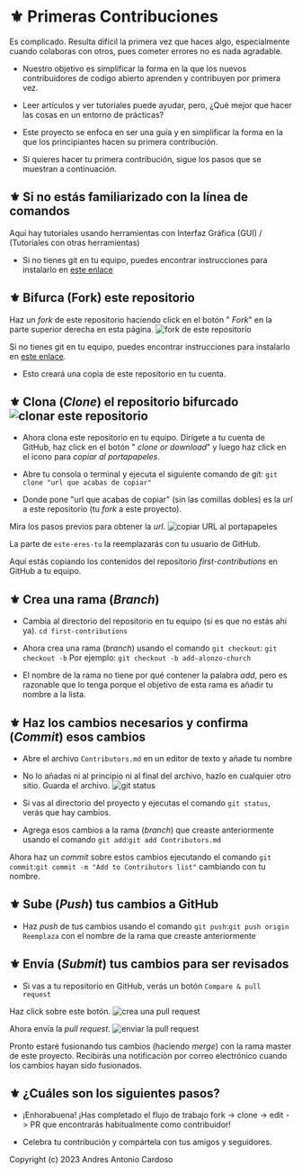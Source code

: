 # ⚜ Primeras Contribuciones

Es complicado. Resulta difícil la primera vez que haces algo, especialmente cuando colaboras con otros, pues cometer errores no es nada agradable.

- Nuestro objetivo es simplificar la forma en la que los nuevos contribuidores de codigo abierto aprenden y contribuyen por primera vez.

- Leer artículos y ver tutoriales puede ayudar, pero, ¿Qué mejor que hacer las cosas en un entorno de prácticas?

- Este proyecto se enfoca en ser una guía y en simplificar la forma en la que los principiantes hacen su primera contribución.

- Si quieres hacer tu primera contribución, sigue los pasos que se muestran a continuación.

## ⚜ Si no estás familiarizado con la línea de comandos

Aquí hay tutoriales usando herramientas con Interfaz Gráfica (GUI) / (Tutoriales con otras herramientas)

- Si no tienes git en tu equipo, puedes encontrar instrucciones para instalarlo en [este enlace](https://docs.github.com/es/get-started/quickstart/set-up-git)

## ⚜ Bifurca (Fork) este repositorio

Haz un *fork* de este repositorio haciendo click en el botón " *Fork*" en la parte superior derecha en esta página.
![fork de este repositorio](https://firstcontributions.github.io/assets/Readme/fork.png)

Si no tienes git en tu equipo, puedes encontrar instrucciones para instalarlo en [este enlace]( https://docs.github.com/es/get-started/quickstart/set-up-git).

- Esto creará una copia de este repositorio en tu cuenta.

## ⚜ Clona (*Clone*) el repositorio bifurcado ![clonar este repositorio](https://firstcontributions.github.io/assets/Readme/clone.png)

- Ahora clona este repositorio en tu equipo. Dirígete a tu cuenta de GitHub, haz click en el botón " *clone or download*" y luego haz click en el icono para *copiar al portapapeles*.

- Abre tu consola o terminal y ejecuta el siguiente comando de git: `git clone "url que acabas de copiar"`

- Donde pone "url que acabas de copiar" (sin las comillas dobles) es la *url* a este repositorio (tu *fork* a este proyecto).

Mira los pasos previos para obtener la *url*. ![copiar URL al portapapeles](https://firstcontributions.github.io/assets/Readme/copy-to-clipboard.png)

La parte de `este-eres-tu` la reemplazarás con tu usuario de GitHub.

Aquí estás copiando los contenidos del repositorio *first-contributions* en GitHub a tu equipo.

## ⚜ Crea una rama (*Branch*)

- Cambia al directorio del repositorio en tu equipo (si es que no estás ahí ya). `cd first-contributions`

- Ahora crea una rama (*branch*) usando el comando `git checkout`: `git checkout -b` Por ejemplo: `git checkout -b add-alonzo-church`

- El nombre de la rama no tiene por qué contener la palabra *add*, pero es razonable que lo tenga porque el objetivo de esta rama es añadir tu nombre a la lista.

## ⚜ Haz los cambios necesarios y confirma (*Commit*) esos cambios

- Abre el archivo `Contributors.md` en un editor de texto y añade tu nombre

- No lo añadas ni al principio ni al final del archivo, hazlo en cualquier otro sitio. Guarda el archivo. ![git status](https://firstcontributions.github.io/assets/Readme/git-status.png)

- Si vas al directorio del proyecto y ejecutas el comando `git status`, verás que hay cambios.

- Agrega esos cambios a la rama (*branch*) que creaste anteriormente usando el comando `git add`:`git add Contributors.md`

Ahora haz un *commit* sobre estos cambios ejecutando el comando `git commit`:`git commit -m "Add to Contributors list"` cambiando con tu nombre.

## ⚜ Sube (*Push*) tus cambios a GitHub

- Haz *push* de tus cambios usando el comando `git push`:`git push origin` `Reemplaza` con el nombre de la rama que creaste anteriormente

## ⚜ Envía (*Submit*) tus cambios para ser revisados

- Si vas a tu repositorio en GitHub, verás un botón `Compare & pull request`

Haz click sobre este botón. ![crea una pull request](https://firstcontributions.github.io/assets/Readme/compare-and-pull.png)

Ahora envía la *pull request*. ![enviar la pull request](https://firstcontributions.github.io/assets/Readme/submit-pull-request.png)

Pronto estaré fusionando tus cambios (haciendo *merge*) con la rama master de este proyecto. Recibirás una notificación por correo electrónico cuando los cambios hayan sido fusionados.

## ⚜ ¿Cuáles son los siguientes pasos?

- ¡Enhorabuena! ¡Has completado el flujo de trabajo fork -> clone -> edit -> PR que encontrarás habitualmente como contribuidor!

- Celebra tu contribución y compártela con tus amigos y seguidores.

Copyright (c) 2023 Andres Antonio Cardoso

